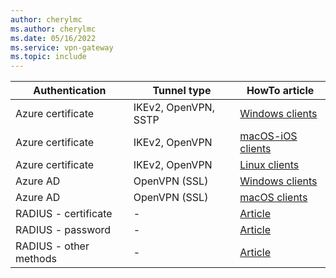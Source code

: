 ```yaml
---
author: cherylmc
ms.author: cherylmc
ms.date: 05/16/2022
ms.service: vpn-gateway
ms.topic: include
---
```


| Authentication | Tunnel type | HowTo article |
| --- | --- | --- |
| Azure certificate | IKEv2, OpenVPN, SSTP   | [Windows clients](../articles/vpn-gateway/point-to-site-vpn-client-cert-windows.md)|
| Azure certificate | IKEv2, OpenVPN  |[macOS-iOS clients](../articles/vpn-gateway/point-to-site-vpn-client-cert-mac.md)|
| Azure certificate |  IKEv2, OpenVPN  | [Linux clients](../articles/vpn-gateway/point-to-site-vpn-client-cert-linux.md) |
| Azure AD |OpenVPN (SSL) | [Windows clients](../articles/vpn-gateway/openvpn-azure-ad-client.md) |
| Azure AD | OpenVPN (SSL)| [macOS clients](../articles/vpn-gateway/openvpn-azure-ad-client-mac.md) |
| RADIUS - certificate |  - |[Article](../articles/vpn-gateway/point-to-site-vpn-client-configuration-radius-certificate.md)|
| RADIUS -  password | - |[Article](../articles/vpn-gateway/point-to-site-vpn-client-configuration-radius-password.md)|
| RADIUS - other methods |  - |[Article](../articles/vpn-gateway/point-to-site-vpn-client-configuration-radius-other.md)|